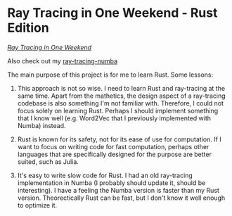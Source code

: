 # Ray Tracing in One Weekend - Rust Edition

[_Ray Tracing in One Weekend_](https://raytracing.github.io)

Also check out my [ray-tracing-numba](https://github.com/gau-nernst/ray-tracing-numba)

The main purpose of this project is for me to learn Rust. Some lessons:

1. This approach is not so wise. I need to learn Rust and ray-tracing at the same time. Apart from the mathetics, the design aspect of a ray-tracing codebase is also something I'm not familiar with. Therefore, I could not focus solely on learning Rust. Perhaps I should implement something that I know well (e.g. Word2Vec that I previously implemented with Numba) instead.

2. Rust is known for its safety, not for its ease of use for computation. If I want to focus on writing code for fast computation, perhaps other languages that are specifically designed for the purpose are better suited, such as Julia.

3. It's easy to write slow code for Rust. I had an old ray-tracing implementation in Numba (I probably should update it, should be interesting). I have a feeling the Numba version is faster than my Rust version. Theorectically Rust can be fast, but I don't know it well enough to optimize it.
